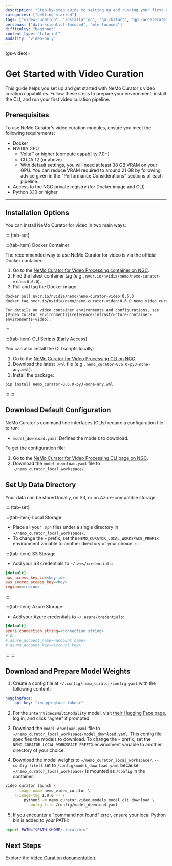 ```yaml
---
description: "Step-by-step guide to setting up and running your first video curation pipeline with NeMo Curator"
categories: ["getting-started"]
tags: ["video-curation", "installation", "quickstart", "gpu-accelerated", "docker", "configuration"]
personas: ["data-scientist-focused", "mle-focused"]
difficulty: "beginner"
content_type: "tutorial"
modality: "video-only"
---
```


(gs-video)=
# Get Started with Video Curation

This guide helps you set up and get started with NeMo Curator's video curation capabilities. Follow these steps to prepare your environment, install the CLI, and run your first video curation pipeline.

## Prerequisites

To use NeMo Curator's video curation modules, ensure you meet the following requirements:

* Docker
* NVIDIA GPU
  * Volta™ or higher (compute capability 7.0+)
  * CUDA 12 (or above)
  * With default settings, you will need at least 38 GB VRAM on your GPU. You can reduce VRAM required to around 21 GB by following advice given in the "Performance Considerations" sections of each pipeline.
* Access to the NGC private registry (for Docker image and CLI)
* Python 3.10 or higher

---

## Installation Options

You can install NeMo Curator for video in two main ways:

::::{tab-set}

:::{tab-item} Docker Container

The recommended way to use NeMo Curator for video is via the official Docker container:

1. Go to the [NeMo Curator for Video Processing container on NGC](https://catalog.ngc.nvidia.com/orgs/nvidia/teams/nemo/containers/nemo-curator-video/).
2. Find the latest container tag (e.g., `nvcr.io/nvidia/nemo/nemo-curator-video:0.6.0`).
3. Pull and tag the Docker image:

```bash
docker pull nvcr.io/nvidia/nemo/nemo-curator-video:0.6.0
docker tag nvcr.io/nvidia/nemo/nemo-curator-video:0.6.0 nemo_video_curator:1.0.0
```

```{seealso}
For details on video container environments and configurations, see [Video Curator Environments](reference-infrastructure-container-environments-video).
```
:::

:::{tab-item} CLI Scripts (Early Access)

You can also install the CLI scripts locally:

1. Go to the [NeMo Curator for Video Processing CLI on NGC](https://catalog.ngc.nvidia.com/orgs/nvidia/teams/nemo/resources/nemo-curator-video-cli).
2. Download the latest `.whl` file (e.g., `nemo_curator-0.6.0-py3-none-any.whl`).
3. Install the package:

```bash
pip install nemo_curator-0.6.0-py3-none-any.whl
```
:::
::::

## Download Default Configuration

NeMo Curator's command line interfaces (CLIs) require a configuration file to run:

* `model_download.yaml`: Defines the models to download.

To get the configuration file:

1. Go to the [NeMo Curator for Video Processing CLI page on NGC](https://catalog.ngc.nvidia.com/orgs/nvidia/teams/nemo/resources/nemo-curator-video-cli).
2. Download the `model_download.yaml` file to `~/nemo_curator_local_workspace/`.

## Set Up Data Directory

Your data can be stored locally, on S3, or on Azure-compatible storage.

::::{tab-set}

:::{tab-item} Local Storage

- Place all your `.mp4` files under a single directory in `~/nemo_curator_local_workspace/`.
- To change the `~` prefix, set the `NEMO_CURATOR_LOCAL_WORKSPACE_PREFIX` environment variable to another directory of your choice.
:::

:::{tab-item} S3 Storage

- Add your S3 credentials to `~/.aws/credentials`:

```ini
[default]
aws_access_key_id=<key id>
aws_secret_access_key=<key>
region=<region>
```
:::

:::{tab-item} Azure Storage

- Add your Azure credentials to `~/.azure/credentials`:

```ini
[default]
azure_connection_string=<connection string>
# Or
# azure_account_name=<account name>
# azure_account_key=<account key>
```
:::
::::

## Download and Prepare Model Weights

1. Create a config file at `~/.config/nemo_curator/config.yaml` with the following content:

```yaml
huggingface:
    api_key: "<huggingface token>"
```

2. For the `InternVideo2MultiModality` model, visit [their Hugging Face page](https://huggingface.co/OpenGVLab/InternVideo2-Stage2_1B-224p-f4/tree/main), log in, and click "agree" if prompted.

3. Download the `model_download.yaml` file to `~/nemo_curator_local_workspace/model_download.yaml`. This config file specifies the models to download. To change the `~` prefix, set the `NEMO_CURATOR_LOCAL_WORKSPACE_PREFIX` environment variable to another directory of your choice.

4. Download the model weights to `~/nemo_curator_local_workspace/`. `--config-file` is set to `/config/model_download.yaml` because `~/nemo_curator_local_workspace/` is mounted as `/config` in the container.

```bash
video_curator launch \
    --image-name nemo_video_curator \
    --image-tag 1.0.0 -- \
        python3 -m nemo_curator.video.models.model_cli download \
        --config-file /config/model_download.yaml
```

5. If you encounter a "command not found" error, ensure your local Python bin is added to your PATH:

```bash
export PATH="$PATH:$HOME/.local/bin"
```

## Next Steps

Explore the [Video Curation documentation](video-overview).
